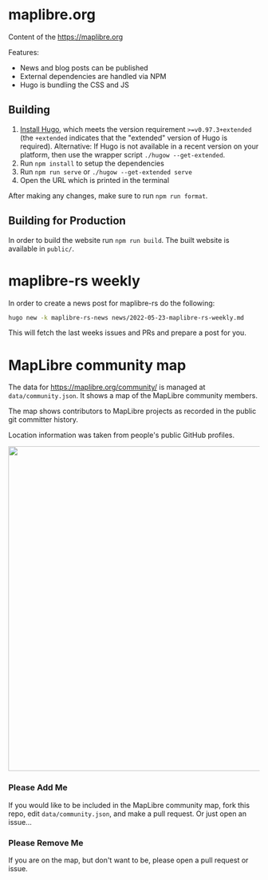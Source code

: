 # maplibre.org

Content of the https://maplibre.org

Features:

- News and blog posts can be published
- External dependencies are handled via NPM
- Hugo is bundling the CSS and JS

## Building

1. [Install Hugo](https://gohugo.io/getting-started/installing/), which meets the version requirement `>=v0.97.3+extended` (the `+extended` indicates that the "extended" version of Hugo is required).
   Alternative: If Hugo is not available in a recent version on your platform, then use the wrapper script `./hugow --get-extended`.
2. Run `npm install` to setup the dependencies
3. Run `npm run serve` or `./hugow --get-extended serve`
4. Open the URL which is printed in the terminal

After making any changes, make sure to run `npm run format`.

## Building for Production

In order to build the website run `npm run build`. The built website is available in `public/`.


# maplibre-rs weekly

In order to create a news post for maplibre-rs do the following:

```bash
hugo new -k maplibre-rs-news news/2022-05-23-maplibre-rs-weekly.md
```

This will fetch the last weeks issues and PRs and prepare a post for you.

# MapLibre community map

The data for https://maplibre.org/community/ is managed at `data/community.json`.
It shows a map of the MapLibre community members.

The map shows contributors to MapLibre projects as recorded in the public git committer history.

Location information was taken from people's public GitHub profiles.

<a href="https://maplibre.org/community/"><img src="map.png" width=650></a>

### Please Add Me

If you would like to be included in the MapLibre community map, fork this repo, edit `data/community.json`, and make a pull request. Or just open an issue...

### Please Remove Me

If you are on the map, but don't want to be, please open a pull request or issue.
